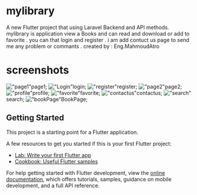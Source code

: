 # mylibrary

A new Flutter project that using Laravel Backend and API methods.
mylibrary is application view a Books and can read and download or add to favorite . 
you can that login and register .
i am add contuct us page to send me any problem or commants .
created by : Eng.MahmoudAtro

# screenshots
!["page1"](screenshots/page1.png)page1;
!["Login"](screenshots/login.png)login;
!["register"](screenshots/register.png)register;
!["page2"](screenshots/page2.png)page2;
!["profile"](screenshots/profile.png)profile;
!["favorite"](screenshots/favorite.png)favorite;
!["contactus"](screenshots/contact.png)contactus;
!["search"](screenshots/search.png)search;
!["bookPage"](screenshots/book.png)BookPage;


## Getting Started

This project is a starting point for a Flutter application.

A few resources to get you started if this is your first Flutter project:

- [Lab: Write your first Flutter app](https://docs.flutter.dev/get-started/codelab)
- [Cookbook: Useful Flutter samples](https://docs.flutter.dev/cookbook)

For help getting started with Flutter development, view the
[online documentation](https://docs.flutter.dev/), which offers tutorials,
samples, guidance on mobile development, and a full API reference.
